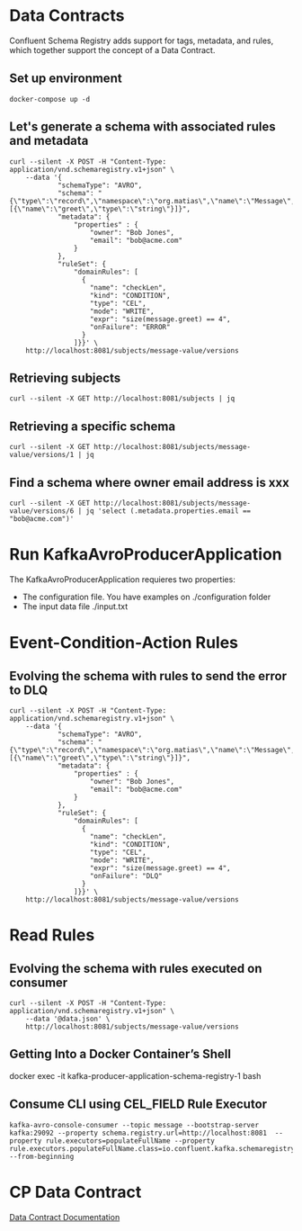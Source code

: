 

# Data Contracts
Confluent Schema Registry adds support for tags, metadata, and rules, which together support the concept of a Data Contract. 
## Set up environment
```shell
docker-compose up -d
```
## Let's generate a schema with associated rules and metadata

````
curl --silent -X POST -H "Content-Type: application/vnd.schemaregistry.v1+json" \
    --data '{
            "schemaType": "AVRO",
            "schema": "{\"type\":\"record\",\"namespace\":\"org.matias\",\"name\":\"Message\",\"fields\":[{\"name\":\"greet\",\"type\":\"string\"}]}",
            "metadata": {
                "properties" : {
                    "owner": "Bob Jones",
                    "email": "bob@acme.com"
                }
            },
            "ruleSet": { 
                "domainRules": [
                  {
                    "name": "checkLen",
                    "kind": "CONDITION",
                    "type": "CEL",
                    "mode": "WRITE",
                    "expr": "size(message.greet) == 4",
                    "onFailure": "ERROR"
                  }
                ]}}' \
    http://localhost:8081/subjects/message-value/versions
````


## Retrieving subjects

````
curl --silent -X GET http://localhost:8081/subjects | jq
````

## Retrieving a specific schema

````
curl --silent -X GET http://localhost:8081/subjects/message-value/versions/1 | jq
````

## Find a schema where owner email address is xxx
`````
curl --silent -X GET http://localhost:8081/subjects/message-value/versions/6 | jq 'select (.metadata.properties.email == "bob@acme.com")'
`````

# Run KafkaAvroProducerApplication
The KafkaAvroProducerApplication requieres two properties:
- The configuration file. You have examples on ./configuration folder
- The input data file ./input.txt

# Event-Condition-Action Rules
## Evolving the schema with rules to send the error to DLQ

````
curl --silent -X POST -H "Content-Type: application/vnd.schemaregistry.v1+json" \
    --data '{
            "schemaType": "AVRO",
            "schema": "{\"type\":\"record\",\"namespace\":\"org.matias\",\"name\":\"Message\",\"fields\":[{\"name\":\"greet\",\"type\":\"string\"}]}",
            "metadata": {
                "properties" : {
                    "owner": "Bob Jones",
                    "email": "bob@acme.com"
                }
            },
            "ruleSet": { 
                "domainRules": [
                  {
                    "name": "checkLen",
                    "kind": "CONDITION",
                    "type": "CEL",
                    "mode": "WRITE",
                    "expr": "size(message.greet) == 4",
                    "onFailure": "DLQ"
                  }
                ]}}' \
    http://localhost:8081/subjects/message-value/versions
````
# Read Rules
## Evolving the schema with rules executed on consumer


````
curl --silent -X POST -H "Content-Type: application/vnd.schemaregistry.v1+json" \
    --data '@data.json' \
    http://localhost:8081/subjects/message-value/versions
````
## Getting Into a Docker Container’s Shell
docker exec -it kafka-producer-application-schema-registry-1 bash
## Consume CLI using CEL_FIELD Rule Executor
``````
kafka-avro-console-consumer --topic message --bootstrap-server kafka:29092 --property schema.registry.url=http://localhost:8081  --property rule.executors=populateFullName --property rule.executors.populateFullName.class=io.confluent.kafka.schemaregistry.rules.cel.CelFieldExecutor --from-beginning
``````
# CP Data Contract

[Data Contract Documentation](https://docs.confluent.io/platform/current/schema-registry/fundamentals/data-contracts.html)


